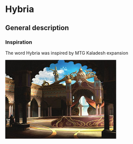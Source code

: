 # Hybria

## General description

### Inspiration

The word Hybria was inspired by MTG Kaladesh expansion

![Kaladesh 1](/assets/images/locations/Kaladesh-1.png)